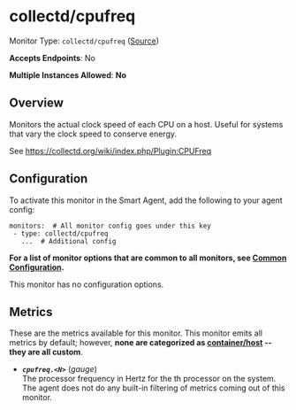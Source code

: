 <!--- GENERATED BY gomplate from scripts/docs/templates/monitor-page.md.tmpl --->

# collectd/cpufreq

Monitor Type: `collectd/cpufreq` ([Source](https://github.com/signalfx/signalfx-agent/tree/main/pkg/monitors/collectd/cpufreq))

**Accepts Endpoints**: No

**Multiple Instances Allowed**: **No**

## Overview

Monitors the actual clock speed of each CPU on a
host.  Useful for systems that vary the clock speed to conserve energy.

See https://collectd.org/wiki/index.php/Plugin:CPUFreq


## Configuration

To activate this monitor in the Smart Agent, add the following to your
agent config:

```
monitors:  # All monitor config goes under this key
 - type: collectd/cpufreq
   ...  # Additional config
```

**For a list of monitor options that are common to all monitors, see [Common
Configuration](../monitor-config.md#common-configuration).**


This monitor has no configuration options.
## Metrics

These are the metrics available for this monitor.
This monitor emits all metrics by default; however, **none are categorized as
[container/host](https://docs.splunk.com/observability/admin/subscription-usage/monitor-imm-billing-usage.html#about-custom-bundled-and-high-resolution-metrics)
-- they are all custom**.


 - ***`cpufreq.<N>`*** (*gauge*)<br>    The processor frequency in Hertz for the <N>th processor on the system.
The agent does not do any built-in filtering of metrics coming out of this
monitor.


